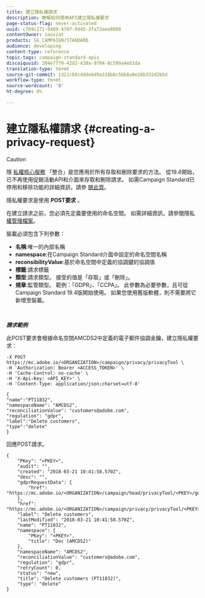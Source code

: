 ```yaml
---
title: 建立隱私權請求
description: 瞭解如何使用API建立隱私權要求
page-status-flag: never-activated
uuid: c7b9c171-0409-4707-9d45-3fa72aee8008
contentOwner: sauviat
products: SG_CAMPAIGN/STANDARD
audience: developing
content-type: reference
topic-tags: campaign-standard-apis
discoiquuid: 304e7779-42d2-430a-9704-8c599a4eb1da
translation-type: tm+mt
source-git-commit: 1321c84c49de6d9a318bbc5bb8a0e28b332d2b5d
workflow-type: tm+mt
source-wordcount: '0'
ht-degree: 0%

---
```



# 建立隱私權請求 {#creating-a-privacy-request}

>[!CAUTION]
>
>隱 [私權核心服務](https://adobe.io/apis/cloudplatform/gdpr.html) 「整合」是您應用於所有存取和刪除要求的方法。 從19.4開始，已不再使用促銷活動API和介面來存取和刪除請求。 如需Campaign Standard已停用和移除功能的詳細資訊，請參 [閱此頁](https://helpx.adobe.com/tw/campaign/kb/acs-deprecated-and-removed-features.html)。

隱私權要求是使用 **POST要求** 。

在建立請求之前，您必須先定義要使用的命名空間。 如需詳細資訊，請參閱隱私 [權管理檔案](https://helpx.adobe.com/tw/campaign/kb/acs-privacy.html#ManagingPrivacyRequests)。

裝載必須包含下列參數：

* **名稱**:唯一的內部名稱
* **namespace**:在Campaign Standard介面中設定的命名空間名稱
* **reconsibilityValue**:基於命名空間中定義的協調鍵的協調值
* **標籤**:請求標籤
* **類型**:請求類型。 接受的值是「存取」或「刪除」。
* **規章**:監管類型。 範例：「GDPR」、「CCPA」。 此參數為必要參數，且可從Campaign Standard 19.4版開始使用。 如果您使用舊版軟體，則不需要將它新增至裝載。

<br/>

***請求範例***

此POST要求會根據命名空間AMCDS2中定義的電子郵件協調金鑰，建立隱私權要求：

```
-X POST https://mc.adobe.io/<ORGANIZATION>/campaign/privacy/privacyTool \
-H 'Authorization: Bearer <ACCESS_TOKEN>' \
-H 'Cache-Control: no-cache' \
-H 'X-Api-Key: <API_KEY>' \
-H 'Content-Type: application/json;charset=utf-8'

{
"name":"PT11832",
"namespaceName": "AMCDS2",
"reconciliationValue": "customers@adobe.com",
"regulation": "gdpr",
"label":"Delete customers",
"type":"delete"
}
```

回應POST請求。

```
{
    "PKey": "<PKEY>",
    "audit": "",
    "created": "2018-03-21 10:41:58.570Z",
    "desc": "",
    "gdprRequestData": {
        "href": "https://mc.adobe.io/<ORGANIZATION>/campaign/head/privacyTool/<PKEY>/gdprRequestData/"
    },
    "href": "https://mc.adobe.io/<ORGANIZATION>/campaign/privacy/privacyTool/<PKEY>",
    "label": "Delete customers",
    "lastModified": "2018-03-21 10:41:58.570Z",
    "name": "PT11832",
    "namespace": {
        "PKey": "<PKEY>",
        "title": "Doc (AMCDS2)"
    },
    "namespaceName": "AMCDS2",
    "reconciliationValue": "customers@adobe.com",
    "regulation": "gdpr",
    "retryCount": 0,
    "status": "new",
    "title": "Delete customers (PT11832)",
    "type": "delete"
}
```
